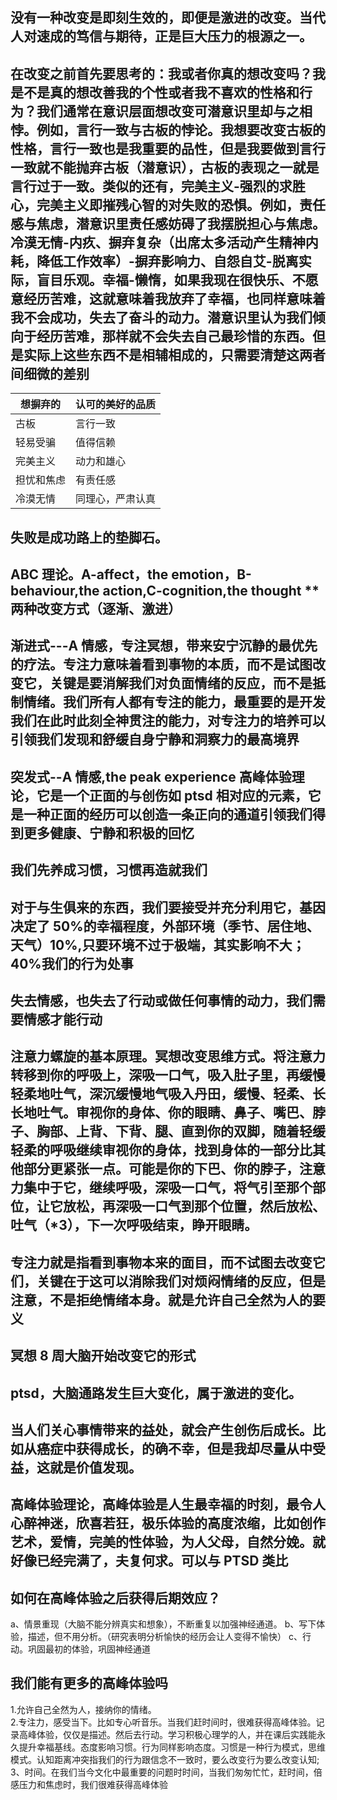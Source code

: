 ## 没有一种改变是即刻生效的，即便是激进的改变。当代人对速成的笃信与期待，正是巨大压力的根源之一。

## 在改变之前首先要思考的：我或者你真的想改变吗？我是不是真的想改善我的个性或者我不喜欢的性格和行为？我们通常在意识层面想改变可潜意识里却与之相悖。例如，言行一致与古板的悖论。我想要改变古板的性格，言行一致也是我重要的品性，但是我要做到言行一致就不能抛弃古板（潜意识），古板的表现之一就是言行过于一致。类似的还有，完美主义-强烈的求胜心，完美主义即摧残心智的对失败的恐惧。例如，责任感与焦虑，潜意识里责任感妨碍了我摆脱担心与焦虑。冷漠无情-内疚、摒弃复杂（出席太多活动产生精神内耗，降低工作效率）-摒弃影响力、自怨自艾-脱离实际，盲目乐观。幸福-懒惰，如果我现在很快乐、不愿意经历苦难，这就意味着我放弃了幸福，也同样意味着我不会成功，失去了奋斗的动力。潜意识里认为我们倾向于经历苦难，那样就不会失去自己最珍惜的东西。但是实际上这些东西不是相辅相成的，只需要清楚这两者间细微的差别

| 想摒弃的   | 认可的美好的品质 |
| ---------- | ---------------- |
| 古板       | 言行一致         |
| 轻易受骗   | 值得信赖         |
| 完美主义   | 动力和雄心       |
| 担忧和焦虑 | 有责任感         |
| 冷漠无情   | 同理心，严肃认真 |

## 失败是成功路上的垫脚石。

## ABC 理论。A-affect，the emotion，B-behaviour,the action,C-cognition,the thought \*\* 两种改变方式（逐渐、激进）

## 渐进式---A 情感，专注冥想，带来安宁沉静的最优先的疗法。专注力意味着看到事物的本质，而不是试图改变它，关键是要消解我们对负面情绪的反应，而不是抵制情绪。我们所有人都有专注的能力，最重要的是开发我们在此时此刻全神贯注的能力，对专注力的培养可以引领我们发现和舒缓自身宁静和洞察力的最高境界

## 突发式--A 情感,the peak experience 高峰体验理论，它是一个正面的与创伤如 ptsd 相对应的元素，它是一种正面的经历可以创造一条正向的通道引领我们得到更多健康、宁静和积极的回忆

## 我们先养成习惯，习惯再造就我们

## 对于与生俱来的东西，我们要接受并充分利用它，基因决定了 50%的幸福程度，外部环境（季节、居住地、天气）10%,只要环境不过于极端，其实影响不大；40%我们的行为处事

## 失去情感，也失去了行动或做任何事情的动力，我们需要情感才能行动

## 注意力螺旋的基本原理。冥想改变思维方式。将注意力转移到你的呼吸上，深吸一口气，吸入肚子里，再缓慢轻柔地吐气，深沉缓慢地气吸入丹田，缓慢、轻柔、长长地吐气。审视你的身体、你的眼睛、鼻子、嘴巴、脖子、胸部、上背、下背、腿、直到你的双脚，随着轻缓轻柔的呼吸继续审视你的身体，找到身体的一部分比其他部分更紧张一点。可能是你的下巴、你的脖子，注意力集中于它，继续呼吸，深吸一口气，将气引至那个部位，让它放松，再深吸一口气到那个位置，然后放松、吐气（\*3），下一次呼吸结束，睁开眼睛。

## 专注力就是指看到事物本来的面目，而不试图去改变它们，关键在于这可以消除我们对烦闷情绪的反应，但是注意，不是拒绝情绪本身。就是允许自己全然为人的要义

## 冥想 8 周大脑开始改变它的形式

## ptsd，大脑通路发生巨大变化，属于激进的变化。

## 当人们关心事情带来的益处，就会产生创伤后成长。比如从癌症中获得成长，的确不幸，但是我却尽量从中受益，这就是价值发现。

## 高峰体验理论，高峰体验是人生最幸福的时刻，最令人心醉神迷，欣喜若狂，极乐体验的高度浓缩，比如创作艺术，爱情，完美的性体验，为人父母，自然分娩。就好像已经完满了，夫复何求。可以与 PTSD 类比

## 如何在高峰体验之后获得后期效应？

a、情景重现（大脑不能分辨真实和想象），不断重复以加强神经通道。
b、写下体验，描述，但不用分析。（研究表明分析愉快的经历会让人变得不愉快）
c、行动。巩固最初的体验，巩固神经通道

## 我们能有更多的高峰体验吗

1.允许自己全然为人，接纳你的情绪。  
2.专注力，感受当下。比如专心听音乐。当我们赶时间时，很难获得高峰体验。记录高峰体验，仅仅是描述。然后去行动。学习积极心理学的人，并在课后实践能永久提升幸福基线。态度影响习惯。行为同样影响态度。习惯是一种行为模式，思维模式。认知距离冲突指我们的行为跟信念不一致时，要么改变行为要么改变认知;
3、时间。在我们当今文化中最重要的问题时时间，当我们匆匆忙忙，赶时间，倍感压力和焦虑时，我们很难获得高峰体验

